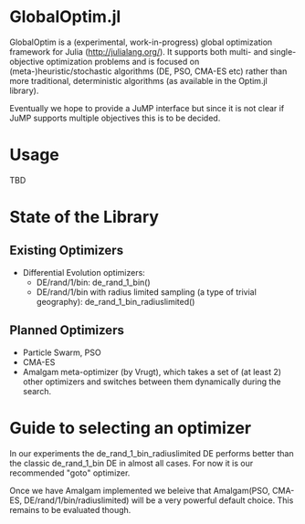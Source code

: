 GlobalOptim.jl
==============

GlobalOptim is a (experimental, work-in-progress) global optimization framework for Julia (http://julialang.org/). It supports both multi- and single-objective optimization problems and is focused on (meta-)heuristic/stochastic algorithms (DE, PSO, CMA-ES etc) rather than more traditional, deterministic algorithms (as available in the Optim.jl library).

Eventually we hope to provide a JuMP interface but since it is not clear if JuMP supports multiple objectives this is to be decided.

Usage
=====

TBD

State of the Library
====================

Existing Optimizers
-------------------

* Differential Evolution optimizers:
  - DE/rand/1/bin: de_rand_1_bin()
  - DE/rand/1/bin with radius limited sampling (a type of trivial geography): de_rand_1_bin_radiuslimited()

Planned Optimizers
------------------

* Particle Swarm, PSO
* CMA-ES
* Amalgam meta-optimizer (by Vrugt), which takes a set of (at least 2) other optimizers and switches between them dynamically during the search.

Guide to selecting an optimizer
===============================

In our experiments the de_rand_1_bin_radiuslimited DE performs better than the classic de_rand_1_bin DE in almost all cases. For now it is our recommended "goto" optimizer. 

Once we have Amalgam implemented we beleive that Amalgam(PSO, CMA-ES, DE/rand/1/bin/radiuslimited) will be a very powerful default choice. This remains to be evaluated though.